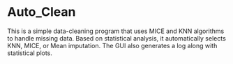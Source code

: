 # Auto_Clean
This is a simple data-cleaning program that uses MICE and KNN algorithms to handle missing data. Based on statistical analysis, it automatically selects KNN, MICE, or Mean imputation. The GUI also generates a log along with statistical plots.
